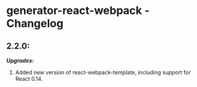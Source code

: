 # generator-react-webpack - Changelog

## 2.2.0:
___Upgrades:___

1. Added new version of react-webpack-template, including support for React 0.14.
